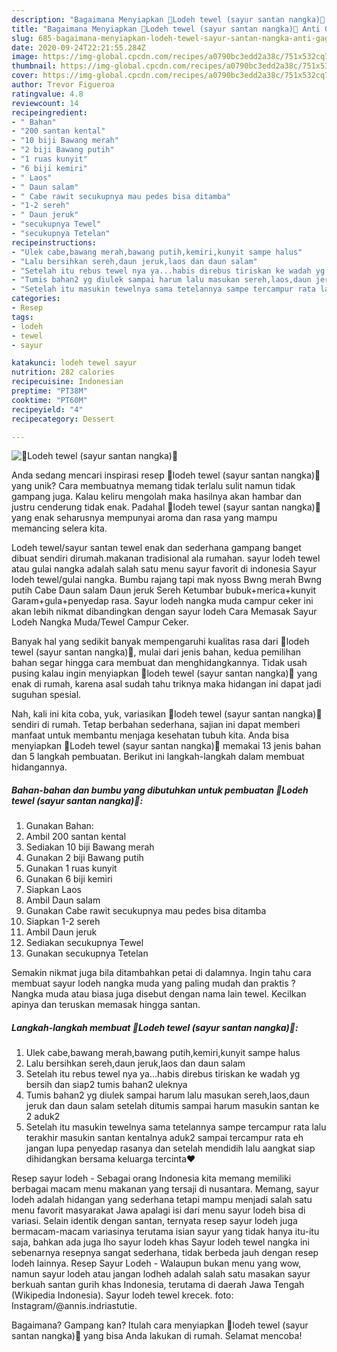 ```yaml
---
description: "Bagaimana Menyiapkan 🌸Lodeh tewel (sayur santan nangka)🌸 Anti Gagal"
title: "Bagaimana Menyiapkan 🌸Lodeh tewel (sayur santan nangka)🌸 Anti Gagal"
slug: 685-bagaimana-menyiapkan-lodeh-tewel-sayur-santan-nangka-anti-gagal
date: 2020-09-24T22:21:55.284Z
image: https://img-global.cpcdn.com/recipes/a0790bc3edd2a38c/751x532cq70/🌸lodeh-tewel-sayur-santan-nangka🌸-foto-resep-utama.jpg
thumbnail: https://img-global.cpcdn.com/recipes/a0790bc3edd2a38c/751x532cq70/🌸lodeh-tewel-sayur-santan-nangka🌸-foto-resep-utama.jpg
cover: https://img-global.cpcdn.com/recipes/a0790bc3edd2a38c/751x532cq70/🌸lodeh-tewel-sayur-santan-nangka🌸-foto-resep-utama.jpg
author: Trevor Figueroa
ratingvalue: 4.8
reviewcount: 14
recipeingredient:
- " Bahan"
- "200 santan kental"
- "10 biji Bawang merah"
- "2 biji Bawang putih"
- "1 ruas kunyit"
- "6 biji kemiri"
- " Laos"
- " Daun salam"
- " Cabe rawit secukupnya mau pedes bisa ditamba"
- "1-2 sereh"
- " Daun jeruk"
- "secukupnya Tewel"
- "secukupnya Tetelan"
recipeinstructions:
- "Ulek cabe,bawang merah,bawang putih,kemiri,kunyit sampe halus"
- "Lalu bersihkan sereh,daun jeruk,laos dan daun salam"
- "Setelah itu rebus tewel nya ya...habis direbus tiriskan ke wadah yg bersih dan siap2 tumis bahan2 uleknya"
- "Tumis bahan2 yg diulek sampai harum lalu masukan sereh,laos,daun jeruk dan daun salam setelah ditumis sampai harum masukin santan ke 2 aduk2"
- "Setelah itu masukin tewelnya sama tetelannya sampe tercampur rata lalu terakhir masukin santan kentalnya aduk2 sampai tercampur rata eh jangan lupa penyedap rasanya dan setelah mendidih lalu aangkat siap dihidangkan bersama keluarga tercinta❤️"
categories:
- Resep
tags:
- lodeh
- tewel
- sayur

katakunci: lodeh tewel sayur 
nutrition: 282 calories
recipecuisine: Indonesian
preptime: "PT38M"
cooktime: "PT60M"
recipeyield: "4"
recipecategory: Dessert

---
```



![🌸Lodeh tewel (sayur santan nangka)🌸](https://img-global.cpcdn.com/recipes/a0790bc3edd2a38c/751x532cq70/🌸lodeh-tewel-sayur-santan-nangka🌸-foto-resep-utama.jpg)

Anda sedang mencari inspirasi resep 🌸lodeh tewel (sayur santan nangka)🌸 yang unik? Cara membuatnya memang tidak terlalu sulit namun tidak gampang juga. Kalau keliru mengolah maka hasilnya akan hambar dan justru cenderung tidak enak. Padahal 🌸lodeh tewel (sayur santan nangka)🌸 yang enak seharusnya mempunyai aroma dan rasa yang mampu memancing selera kita.

Lodeh tewel/sayur santan tewel enak dan sederhana gampang banget dibuat sendiri dirumah.makanan tradisional ala rumahan. sayur lodeh tewel atau gulai nangka adalah salah satu menu sayur favorit di indonesia Sayur lodeh tewel/gulai nangka. Bumbu rajang tapi mak nyoss Bwng merah Bwng putih Cabe Daun salam Daun jeruk Sereh Ketumbar bubuk+merica+kunyit Garam+gula+penyedap rasa. Sayur lodeh nangka muda campur ceker ini akan lebih nikmat dibandingkan dengan sayur lodeh Cara Memasak Sayur Lodeh Nangka Muda/Tewel Campur Ceker.

Banyak hal yang sedikit banyak mempengaruhi kualitas rasa dari 🌸lodeh tewel (sayur santan nangka)🌸, mulai dari jenis bahan, kedua pemilihan bahan segar hingga cara membuat dan menghidangkannya. Tidak usah pusing kalau ingin menyiapkan 🌸lodeh tewel (sayur santan nangka)🌸 yang enak di rumah, karena asal sudah tahu triknya maka hidangan ini dapat jadi suguhan spesial.


Nah, kali ini kita coba, yuk, variasikan 🌸lodeh tewel (sayur santan nangka)🌸 sendiri di rumah. Tetap berbahan sederhana, sajian ini dapat memberi manfaat untuk membantu menjaga kesehatan tubuh kita. Anda bisa menyiapkan 🌸Lodeh tewel (sayur santan nangka)🌸 memakai 13 jenis bahan dan 5 langkah pembuatan. Berikut ini langkah-langkah dalam membuat hidangannya.

<!--inarticleads1-->

##### Bahan-bahan dan bumbu yang dibutuhkan untuk pembuatan 🌸Lodeh tewel (sayur santan nangka)🌸:

1. Gunakan  Bahan:
1. Ambil 200 santan kental
1. Sediakan 10 biji Bawang merah
1. Gunakan 2 biji Bawang putih
1. Gunakan 1 ruas kunyit
1. Gunakan 6 biji kemiri
1. Siapkan  Laos
1. Ambil  Daun salam
1. Gunakan  Cabe rawit secukupnya mau pedes bisa ditamba
1. Siapkan 1-2 sereh
1. Ambil  Daun jeruk
1. Sediakan secukupnya Tewel
1. Gunakan secukupnya Tetelan


Semakin nikmat juga bila ditambahkan petai di dalamnya. Ingin tahu cara membuat sayur lodeh nangka muda yang paling mudah dan praktis ? Nangka muda atau biasa juga disebut dengan nama lain tewel. Kecilkan apinya dan teruskan memasak hingga santan. 

<!--inarticleads2-->

##### Langkah-langkah membuat 🌸Lodeh tewel (sayur santan nangka)🌸:

1. Ulek cabe,bawang merah,bawang putih,kemiri,kunyit sampe halus
1. Lalu bersihkan sereh,daun jeruk,laos dan daun salam
1. Setelah itu rebus tewel nya ya...habis direbus tiriskan ke wadah yg bersih dan siap2 tumis bahan2 uleknya
1. Tumis bahan2 yg diulek sampai harum lalu masukan sereh,laos,daun jeruk dan daun salam setelah ditumis sampai harum masukin santan ke 2 aduk2
1. Setelah itu masukin tewelnya sama tetelannya sampe tercampur rata lalu terakhir masukin santan kentalnya aduk2 sampai tercampur rata eh jangan lupa penyedap rasanya dan setelah mendidih lalu aangkat siap dihidangkan bersama keluarga tercinta❤️


Resep sayur lodeh - Sebagai orang Indonesia kita memang memiliki berbagai macam menu makanan yang tersaji di nusantara. Memang, sayur lodeh adalah hidangan yang sederhana tetapi mampu menjadi salah satu menu favorit masyarakat Jawa apalagi isi dari menu sayur lodeh bisa di variasi. Selain identik dengan santan, ternyata resep sayur lodeh juga bermacam-macam variasinya terutama isian sayur yang tidak hanya itu-itu saja, bahkan ada juga lho sayur lodeh khas Sayur lodeh tewel nangka ini sebenarnya resepnya sangat sederhana, tidak berbeda jauh dengan resep lodeh lainnya. Resep Sayur Lodeh - Walaupun bukan menu yang wow, namun sayur lodeh atau jangan lodheh adalah salah satu masakan sayur berkuah santan gurih khas Indonesia, terutama di daerah Jawa Tengah (Wikipedia Indonesia). Sayur lodeh tewel krecek. foto: Instagram/@annis.indriastutie. 

Bagaimana? Gampang kan? Itulah cara menyiapkan 🌸lodeh tewel (sayur santan nangka)🌸 yang bisa Anda lakukan di rumah. Selamat mencoba!
